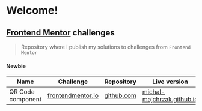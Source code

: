 # Welcome!
## [Frontend Mentor](https://www.frontendmentor.io/) challenges
>Repository where i publish my solutions to challenges from `Frontend Mentor`

#### Newbie

|Name|Challenge|Repository|Live version|
|-|-|-|-|
|QR Code component|[frontendmentor.io](https://www.frontendmentor.io/challenges/qr-code-component-iux_sIO_H)|[github.com](https://github.com/Michal-Majchrzak/front-end-challenges/tree/master/newbie/qr-code-component-main)|[michal-majchrzak.github.io](./newbie/qr-code-component-main/index.html)|
